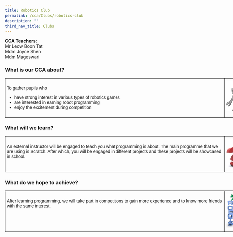 ```yaml
---
title: Robotics Club
permalink: /cca/Clubs/robotics-club
description: ""
third_nav_title: Clubs
---
```

**CCA Teachers:**   
Mr Leow Boon Tat   
Mdm Joyce Shen   
Mdm Mageswari

### What is our CCA about?

<style type="text/css">
.tg  {border-collapse:collapse;border-spacing:0;}
.tg td{border-color:black;border-style:solid;border-width:1px;font-family:Arial, sans-serif;font-size:14px;
  overflow:hidden;padding:10px 5px;word-break:normal;}
.tg th{border-color:black;border-style:solid;border-width:1px;font-family:Arial, sans-serif;font-size:14px;
  font-weight:normal;overflow:hidden;padding:10px 5px;word-break:normal;}
.tg .tg-0lax{text-align:left;vertical-align:top}
</style>
<table class="tg" style="undefined;table-layout: fixed; width: 800px">
<colgroup>
<col style="width: 705px">
<col style="width: 95px">
</colgroup>
<tbody>
  <tr>
		<td class="tg-0lax"><p>To gather pupils who</p>
			<ul>
				<li>have strong interest in various types of robotics games</li>
				<li>are interested in earning robot programming</li>
				<li>enjoy the excitement during competition</li>
			</ul>
		</td>
		<td class="tg-0lax"><center><img src="/images/robo1.png"></center></td>
  </tr>
</tbody>
</table>


### What will we learn?

<style type="text/css">
.tg  {border-collapse:collapse;border-spacing:0;}
.tg td{border-color:black;border-style:solid;border-width:1px;font-family:Arial, sans-serif;font-size:14px;
  overflow:hidden;padding:10px 5px;word-break:normal;}
.tg th{border-color:black;border-style:solid;border-width:1px;font-family:Arial, sans-serif;font-size:14px;
  font-weight:normal;overflow:hidden;padding:10px 5px;word-break:normal;}
.tg .tg-0lax{text-align:left;vertical-align:top}
</style>
<table class="tg" style="undefined;table-layout: fixed; width: 800px">
<colgroup>
<col style="width: 705px">
<col style="width: 95px">
</colgroup>
<tbody>
  <tr>
		<td class="tg-0lax"><p>An external instructor will be engaged to teach you what programming is about. The main programme that we are using is Scratch. After which, you will be engaged in different projects and these projects will be showcased in school.</p></td>
		<td class="tg-0lax"><center><img src="/images/robo2.jpeg"></center></td>
  </tr>
</tbody>
</table>

### What do we hope to achieve?

<style type="text/css">
.tg  {border-collapse:collapse;border-spacing:0;}
.tg td{border-color:black;border-style:solid;border-width:1px;font-family:Arial, sans-serif;font-size:14px;
  overflow:hidden;padding:10px 5px;word-break:normal;}
.tg th{border-color:black;border-style:solid;border-width:1px;font-family:Arial, sans-serif;font-size:14px;
  font-weight:normal;overflow:hidden;padding:10px 5px;word-break:normal;}
.tg .tg-0lax{text-align:left;vertical-align:top}
</style>
<table class="tg" style="undefined;table-layout: fixed; width: 800px">
<colgroup>
<col style="width: 705px">
<col style="width: 95px">
</colgroup>
<tbody>
  <tr>
		<td class="tg-0lax"><p>After learning programming, we will take part in competitions to gain more experience and to know more friends with the same interest.</p></td>
		<td class="tg-0lax"><center><img src="/images/robo3.jpeg"></center></td>
  </tr>
</tbody>
</table>